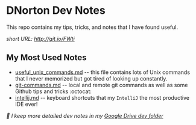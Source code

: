 DNorton Dev Notes
=================

This repo contains my tips, tricks, and notes that I have found useful.

_short URL: <http://git.io/FWti>_

## My Most Used Notes
+ [useful_unix_commands.md](useful_unix_commands.md) -- this file contains lots of Unix commands that I never memorized but got tired of looking up constantly.
+ [git-commands.md](git-commands.md) -- local and remote git commands as well as some Github tips and tricks :octocat:
+ [intellij.md](intellij.md) -- keyboard shortcuts that my `IntelliJ` the most productive IDE ever!


_:notebook: I keep more detailed dev notes in my [Google Drive dev folder](https://drive.google.com/?authuser=0#folders/0B1esl71mo8A9VV9MUzdlb0dvZU0)_


